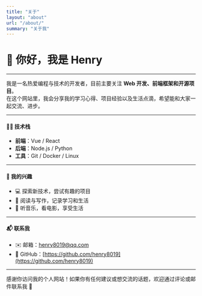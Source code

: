 ```yaml
---
title: "关于"
layout: "about"
url: "/about/"
summary: "关于我"
---
```


# 👋 你好，我是 Henry
---
我是一名热爱编程与技术的开发者，目前主要关注 **Web 开发、前端框架和开源项目**。  
在这个网站里，我会分享我的学习心得、项目经验以及生活点滴，希望能和大家一起交流、进步。


---

#### 🧑‍💻 技术栈
- **前端**：Vue / React  
- **后端**：Node.js / Python  
- **工具**：Git / Docker / Linux  

---

#### 📌 我的兴趣
- 💻 探索新技术，尝试有趣的项目  
- 📖 阅读与写作，记录学习和生活  
- 🎵 听音乐，看电影，享受生活  

---

#### 📬 联系我

- ✉️ 邮箱：henry8019@qq.com
- 🐙 GitHub：[https://github.com/henry8019](https://github.com/henry8019)  

---

感谢你访问我的个人网站！如果你有任何建议或想交流的话题，欢迎通过评论或邮件联系我 🙌
